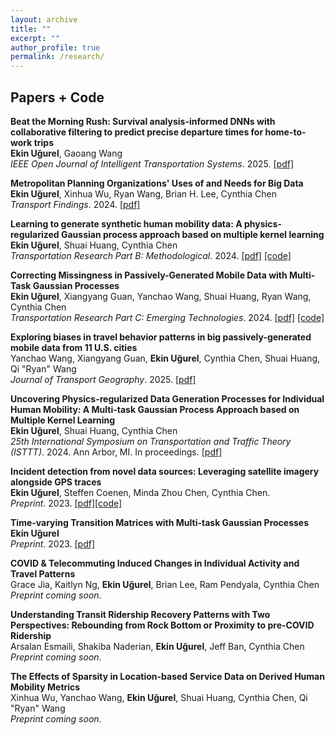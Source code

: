 ```yaml
---
layout: archive
title: ""
excerpt: ""
author_profile: true
permalink: /research/
---
```


## Papers + Code
**Beat the Morning Rush: Survival analysis-informed DNNs with collaborative filtering to predict precise departure times for home-to-work trips**      
**Ekin Uğurel**, Gaoang Wang      
*IEEE Open Journal of Intelligent Transportation Systems*. 2025. [[pdf]](https://ieeexplore.ieee.org/document/10897825)

**Metropolitan Planning Organizations' Uses of and Needs for Big Data**                  
**Ekin Uğurel**, Xinhua Wu, Ryan Wang, Brian H. Lee, Cynthia Chen            
*Transport Findings*. 2024. [[pdf]](https://findingspress.org/article/127143-metropolitan-planning-organizations-uses-of-and-needs-for-big-data?auth_token=4-DxXNJb-JBO-Bp1SiJq)

**Learning to generate synthetic human mobility data: A physics-regularized Gaussian process approach based on multiple kernel learning**     
**Ekin Uğurel**, Shuai Huang, Cynthia Chen       
*Transportation Research Part B: Methodological*. 2024. [[pdf]](https://www.sciencedirect.com/science/article/abs/pii/S0191261524001887) [[code]](https://github.com/ekinugurel/physics-regularized-MTGP)

**Correcting Missingness in Passively-Generated Mobile Data with Multi-Task Gaussian Processes**   
**Ekin Uğurel**, Xiangyang Guan, Yanchao Wang, Shuai Huang, Ryan Wang, Cynthia Chen  
*Transportation Research Part C: Emerging Technologies*. 2024. [[pdf]](https://www.sciencedirect.com/science/article/pii/S0968090X24000445) [[code]](https://github.com/ekinugurel/GPSImpute)

**Exploring biases in travel behavior patterns in big passively-generated mobile data from 11 U.S. cities**          
Yanchao Wang, Xiangyang Guan, **Ekin Uğurel**, Cynthia Chen, Shuai Huang, Qi "Ryan" Wang        
*Journal of Transport Geography*. 2025. [[pdf]](https://www.sciencedirect.com/science/article/abs/pii/S096669232400317X)

**Uncovering Physics-regularized Data Generation Processes for Individual Human Mobility: A Multi-task Gaussian Process Approach based on Multiple Kernel Learning**           
**Ekin Uğurel**, Shuai Huang, Cynthia Chen   
*25th International Symposium on Transportation and Traffic Theory (ISTTT)*. 2024. Ann Arbor, MI. In proceedings. [[pdf]](https://limos.engin.umich.edu/isttt25/wp-content/uploads/sites/3/sites/4/2024/06/ISTTT25-proceedings-015-min.pdf)

**Incident detection from novel data sources: Leveraging satellite imagery alongside GPS traces**        
**Ekin Uğurel**, Steffen Coenen, Minda Zhou Chen, Cynthia Chen.      
*Preprint*. 2023. [[pdf]](https://arxiv.org/abs/2401.10890)[[code]](https://github.com/ekinugurel/SatMobFusion)

**Time-varying Transition Matrices with Multi-task Gaussian Processes**        
**Ekin Uğurel**                  
*Preprint*. 2023. [[pdf]](https://arxiv.org/abs/2306.11772)

**COVID & Telecommuting Induced Changes in Individual Activity and Travel Patterns**      
Grace Jia, Kaitlyn Ng, **Ekin Uğurel**, Brian Lee, Ram Pendyala, Cynthia Chen        
*Preprint coming soon*.

**Understanding Transit Ridership Recovery Patterns with Two Perspectives: Rebounding from Rock Bottom or Proximity to pre-COVID Ridership**      
Arsalan Esmaili, Shakiba Naderian, **Ekin Uğurel**, Jeff Ban, Cynthia Chen              
*Preprint coming soon*. 

**The Effects of Sparsity in Location-based Service Data on Derived Human Mobility Metrics**              
Xinhua Wu, Yanchao Wang, **Ekin Uğurel**, Shuai Huang, Cynthia Chen, Qi "Ryan" Wang      
*Preprint coming soon*.


